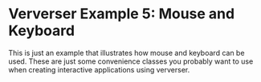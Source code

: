 # Ververser Example 5: Mouse and Keyboard

This is just an example that illustrates how mouse and keyboard can be used. 
These are just some convenience classes you probably want to use when creating interactive applications using ververser.